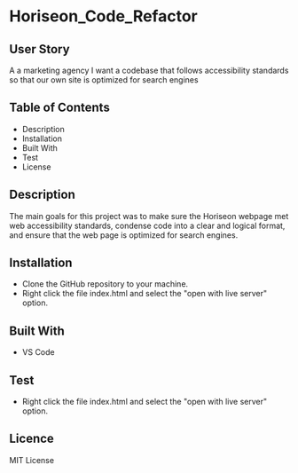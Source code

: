 # Horiseon_Code_Refactor
## User Story
A a marketing agency
I want a codebase that follows accessibility standards
so that our own site is optimized for search engines
## Table of Contents
* Description
* Installation
* Built With
* Test
* License
## Description
The main goals for this project was to make sure the Horiseon webpage met web accessibility standards, condense code into a clear and logical format, and ensure that the web page is optimized for search engines.
## Installation
* Clone the GitHub repository to your machine.
* Right click the file index.html and select the "open with live server" option.
## Built With
* VS Code
## Test
* Right click the file index.html and select the "open with live server" option.
## Licence
MIT License
